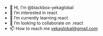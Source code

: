 - 👋 Hi, I’m @blackbox-yekaglobal
- 👀 I’m interested in react
- 🌱 I’m currently learning react
- 💞️ I’m looking to collaborate on .react
- 📫 How to reach me yekaglobal@gmail.com

<!---
blackbox-yekaglobal/blackbox-yekaglobal is a ✨ special ✨ repository because its `README.md` (this file) appears on your GitHub profile.
You can click the Preview link to take a look at your changes.
--->
